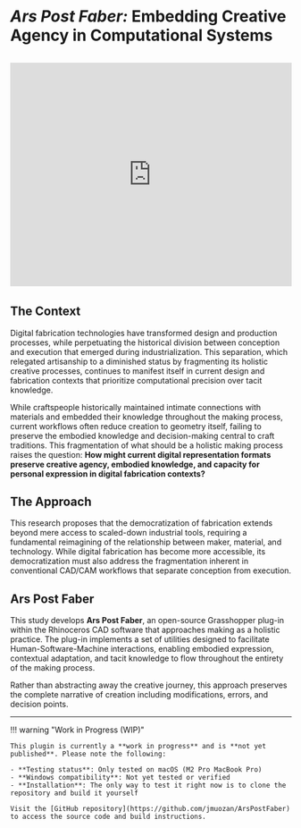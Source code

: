 # *Ars Post Faber:* Embedding Creative Agency in Computational Systems

<div style="margin: 2rem 0;">
<iframe width="100%" height="400" src="https://youtu.be/0qtxDXvp2g4?si=Izl233SuFq6T3xhE" title="YouTube video player" frameborder="0" allow="accelerometer; autoplay; clipboard-write; encrypted-media; gyroscope; picture-in-picture; web-share" referrerpolicy="strict-origin-when-cross-origin" allowfullscreen style="max-width: 100%;"></iframe>
</div>

## The Context

Digital fabrication technologies have transformed design and production processes, while perpetuating the historical division between conception and execution that emerged during industrialization. This separation, which relegated artisanship to a diminished status by fragmenting its holistic creative processes, continues to manifest itself in current design and fabrication contexts that prioritize computational precision over tacit knowledge.

While craftspeople historically maintained intimate connections with materials and embedded their knowledge throughout the making process, current workflows often reduce creation to geometry itself, failing to preserve the embodied knowledge and decision-making central to craft traditions. This fragmentation of what should be a holistic making process raises the question: **How might current digital representation formats preserve creative agency, embodied knowledge, and capacity for personal expression in digital fabrication contexts?**

## The Approach

This research proposes that the democratization of fabrication extends beyond mere access to scaled-down industrial tools, requiring a fundamental reimagining of the relationship between maker, material, and technology. While digital fabrication has become more accessible, its democratization must also address the fragmentation inherent in conventional CAD/CAM workflows that separate conception from execution.

## Ars Post Faber

This study develops **Ars Post Faber**, an open-source Grasshopper plug-in within the Rhinoceros CAD software that approaches making as a holistic practice. The plug-in implements a set of utilities designed to facilitate Human-Software-Machine interactions, enabling embodied expression, contextual adaptation, and tacit knowledge to flow throughout the entirety of the making process.

Rather than abstracting away the creative journey, this approach preserves the complete narrative of creation including modifications, errors, and decision points.

---

!!! warning "Work in Progress (WIP)"

    This plugin is currently a **work in progress** and is **not yet published**. Please note the following:
    
    - **Testing status**: Only tested on macOS (M2 Pro MacBook Pro)
    - **Windows compatibility**: Not yet tested or verified
    - **Installation**: The only way to test it right now is to clone the repository and build it yourself
    
    Visit the [GitHub repository](https://github.com/jmuozan/ArsPostFaber) to access the source code and build instructions.